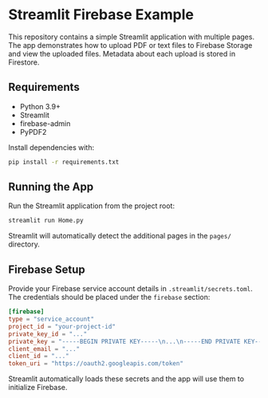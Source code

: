 # Streamlit Firebase Example

This repository contains a simple Streamlit application with multiple pages. The app demonstrates how to upload PDF or text files to Firebase Storage and view the uploaded files. Metadata about each upload is stored in Firestore.

## Requirements

- Python 3.9+
- Streamlit
- firebase-admin
- PyPDF2

Install dependencies with:

```bash
pip install -r requirements.txt
```

## Running the App

Run the Streamlit application from the project root:

```bash
streamlit run Home.py
```

Streamlit will automatically detect the additional pages in the `pages/` directory.

## Firebase Setup

Provide your Firebase service account details in `.streamlit/secrets.toml`. The
credentials should be placed under the `firebase` section:

```toml
[firebase]
type = "service_account"
project_id = "your-project-id"
private_key_id = "..."
private_key = "-----BEGIN PRIVATE KEY-----\n...\n-----END PRIVATE KEY-----\n"
client_email = "..."
client_id = "..."
token_uri = "https://oauth2.googleapis.com/token"
```

Streamlit automatically loads these secrets and the app will use them to
initialize Firebase.

